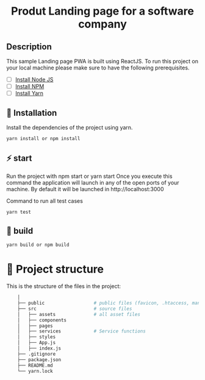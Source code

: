 
<h1 align="center"> Produt Landing page for a software company </h1>

## Description
This sample Landing page PWA is built using ReactJS. To run this project on your local machine please make sure to have the following prerequisites. 
- [ ] [Install Node JS](https://nodejs.org/en)
- [ ] [Install NPM](https://www.npmjs.com/)
- [ ] [Install Yarn](https://yarnpkg.com/)

## 🚀 Installation
Install the dependencies of the project using yarn.
```bash
yarn install or npm install
```

## ⚡️ start
Run the project with
npm start or yarn start
Once you execute this command the application will launch in any of the open ports of your machine. By default it will be launched in http://localhost:3000



Command to run all test cases
```bash
yarn test
```

## 🦾 build
```bash
yarn build or npm build
```

# 🧬 Project structure

This is the structure of the files in the project:

```sh
    │
    ├── public                  # public files (favicon, .htaccess, manifest, ...)
    ├── src                     # source files
    │   ├── assets              # all asset files
    │   ├── components
    │   ├── pages
    │   ├── services            # Service functions
    │   ├── styles
    │   ├── App.js
    │   ├── index.js
    ├── .gitignore
    ├── package.json
    ├── README.md
    └── yarn.lock
```
